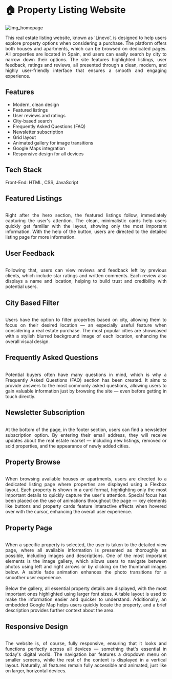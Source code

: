 <body> 
    <h1>🏠 Property Listing Website  </h1>  
    <img src="img/git1.JPG" alt="img_homepage"> 
    <p align="justify">This real estate listing website, known as 'Linevo', is designed to help users explore property options when considering a purchase. The platform offers both houses and apartments, which can be browsed on dedicated pages. All properties are located in Spain, and users can easily search by city to narrow down their options. The site features highlighted listings, user feedback, ratings and reviews, all presented through a clean, modern, and highly user-friendly interface that ensures a smooth and engaging experience.</p>
    <h2>Features</h2>
    <ul>
        <li>Modern, clean design</li>
        <li>Featured listings</li>
        <li>User reviews and ratings</li>
        <li>City-based search</li>
        <li>Frequently Asked Questions (FAQ)</li>
        <li>Newsletter subscription</li>
        <li>Grid layout</li>
        <li>Animated gallery for image transitions</li>
        <li>Google Maps integration</li>
        <li>Responsive design for all devices</li>
      </ul>   
    <h2>Tech Stack</h2>  
    <p>Front-End: HTML, CSS, JavaScript</p>   
    <h2>Featured Listings</h2> 
    <img src="img/git5.JPG" alt="" srcset="">    
    <p align="justify">Right after the hero section, the featured listings follow, immediately capturing the user's attention. The clean, minimalistic cards help users quickly get familiar with the layout, showing only the most important information. With the help of the button, users are directed to the detailed listing page for more information.
    </p>
    <h2>User Feedback</h2>  
    <img src="img/git6.JPG" alt="" srcset="">    
    <p align="justify">Following that, users can view reviews and feedback left by previous clients, which include star ratings and written comments. Each review also displays a name and location, helping to build trust and credibility with potential users.</p>
    <h2>City Based Filter</h2>
    <img src="img/git7.JPG" alt="" srcset="">
    <p align="justify">Users have the option to filter properties based on city, allowing them to focus on their desired location — an especially useful feature when considering a real estate purchase. The most popular cities are showcased with a stylish blurred background image of each location, enhancing the overall visual design.</p>
    <h2>Frequently Asked Questions</h2>
    <img src="img/git8.JPG" alt="" srcset="">  
    <p align="justify">Potential buyers often have many questions in mind, which is why a Frequently Asked Questions (FAQ) section has been created. It aims to provide answers to the most commonly asked questions, allowing users to gain valuable information just by browsing the site — even before getting in touch directly.</p>
    <h2>Newsletter Subscription</h2>
    <img src="img/git9.JPG" alt="" srcset=""> 
    <p align="justify">At the bottom of the page, in the footer section, users can find a newsletter subscription option. By entering their email address, they will receive updates about the real estate market — including new listings, removed or sold properties, and the appearance of newly added cities.</p>
    <h2>Property Browse</h2>
    <img src="img/git2.JPG" alt="" srcset="">
    <p align="justify">When browsing available houses or apartments, users are directed to a dedicated listing page where properties are displayed using a Flexbox layout. Each property is shown in a card format, highlighting only the most important details to quickly capture the user's attention. Special focus has been placed on the use of animations throughout the page — key elements like buttons and property cards feature interactive effects when hovered over with the cursor, enhancing the overall user experience.</p>
    <h2>Property Page</h2>
    <img src="img/git3.JPG" alt="" srcset="">
    <p align="justify">When a specific property is selected, the user is taken to the detailed view page, where all available information is presented as thoroughly as possible, including images and descriptions. One of the most important elements is the image gallery, which allows users to navigate between photos using left and right arrows or by clicking on the thumbnail images below. A subtle fade animation enhances the photo transitions for a smoother user experience. <br><br>
        Below the gallery, all essential property details are displayed, with the most important ones highlighted using larger font sizes. A table layout is used to make the information easier and quicker to understand. Additionally, an embedded Google Map helps users quickly locate the property, and a brief description provides further context about the area.</p>
    <h2>Responsive Design</h2>
    <img src="img/git13.png" alt="" srcset="">
    <p align="justify">The website is, of course, fully responsive, ensuring that it looks and functions perfectly across all devices — something that's essential in today's digital world. The navigation bar features a dropdown menu on smaller screens, while the rest of the content is displayed in a vertical layout. Naturally, all features remain fully accessible and animated, just like on larger, horizontal devices.</p>

    
    
    
